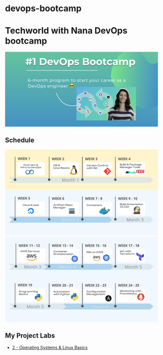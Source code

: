 # devops-bootcamp

# Techworld with Nana DevOps bootcamp

![intro.png](assets%2Fintro.png)

## Schedule

![schedule-1.png](assets%2Fschedule-1.png)
![schedule-2.png](assets%2Fschedule-2.png)


## My Project Labs
- [2 - Operating Systems & Linux Basics](notes/2-operating-systems-and-linux-basics.md)
